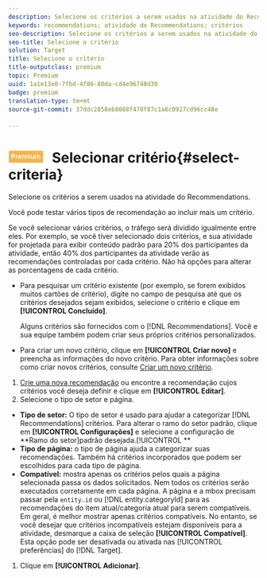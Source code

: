 ```yaml
---
description: Selecione os critérios a serem usados na atividade do Recommendations.
keywords: recommendations; atividade do Recommendations; critérios
seo-description: Selecione os critérios a serem usados na atividade do Recommendations.
seo-title: Selecione o critério
solution: Target
title: Selecione o critério
title-outputclass: premium
topic: Premium
uuid: 1a1e13e0-7fbd-4f86-80da-cd4e96748d30
badge: premium
translation-type: tm+mt
source-git-commit: 37ddc2858eb8088f470f87c1a6c0927cd96cc48e

---
```



# ![PREMIUM](/help/assets/premium.png) Selecionar critério{#select-criteria}

Selecione os critérios a serem usados na atividade do Recommendations.

Você pode testar vários tipos de recomendação ao incluir mais um critério.

Se você selecionar vários critérios, o tráfego será dividido igualmente entre eles. Por exemplo, se você tiver selecionado dois critérios, e sua atividade for projetada para exibir conteúdo padrão para 20% dos participantes da atividade, então 40% dos participantes da atividade verão as recomendações controladas por cada critério. Não há opções para alterar as porcentagens de cada critério.

* Para pesquisar um critério existente (por exemplo, se forem exibidos muitos cartões de critério), digite no campo de pesquisa até que os critérios desejados sejam exibidos, selecione o critério e clique em **[!UICONTROL Concluído]**.

   Alguns critérios são fornecidos com o [!DNL Recommendations]. Você e sua equipe também podem criar seus próprios critérios personalizados.

* Para criar um novo critério, clique em **[!UICONTROL Criar novo]** e preencha as informações do novo critério. Para obter informações sobre como criar novos critérios, consulte [Criar um novo critério](../../c-recommendations/c-algorithms/create-new-algorithm.md#task_8A9CB465F28D44899F69F38AD27352FE).

1. [Crie uma nova recomendação](../../c-recommendations/t-create-recs-activity/create-recs-activity.md#task_6874328773C64C44A73F0A130AD3F96F) ou encontre a recomendação cujos critérios você deseja definir e clique em **[!UICONTROL Editar]**.
1. Selecione o tipo de setor e página.

* **Tipo de setor:** O tipo de setor é usado para ajudar a categorizar [!DNL Recommendations] critérios. Para alterar o ramo do setor padrão, clique em **[!UICONTROL Configurações]** e selecione a configuração de **Ramo do setor]padrão desejada.[!UICONTROL **
* **Tipo de página:** o tipo de página ajuda a categorizar suas recomendações. Também há critérios incorporados que podem ser escolhidos para cada tipo de página.
* **Compatível:** mostra apenas os critérios pelos quais a página selecionada passa os dados solicitados. Nem todos os critérios serão executados corretamente em cada página. A página e a mbox precisam passar pela `entity.id` ou [!DNL entity.categoryId] para as recomendações do item atual/categoria atual para serem compatíveis. Em geral, é melhor mostrar apenas critérios compatíveis. No entanto, se você desejar que critérios incompatíveis estejam disponíveis para a atividade, desmarque a caixa de seleção **[!UICONTROL Compatível]**. Esta opção pode ser desativada ou ativada nas [!UICONTROL preferências] do [!DNL Target].

1. Clique em **[!UICONTROL Adicionar]**.
